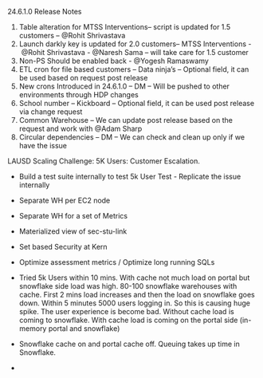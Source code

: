 24.6.1.0 Release Notes 
1. Table alteration for MTSS Interventions– script is updated for 1.5 customers – @Rohit Shrivastava
2. Launch darkly key is updated for 2.0 customers– MTSS Interventions - @Rohit Shrivastava - @Naresh Sama – will take care for 1.5 customer
3. Non-PS Should be enabled back - @Yogesh Ramaswamy
4. ETL cron for file based customers – Data ninja’s – Optional field, it can be used based on request post release
5. New crons Introduced in 24.6.1.0 – DM – Will be pushed to other environments through HDP changes
6. School number – Kickboard – Optional field, it can be used post release via change request
7. Common Warehouse – We can update post release based on the request and work with @Adam Sharp
8. Circular dependencies – DM – We can check and clean up only if we have the issue

LAUSD Scaling Challenge: 5K Users: Customer Escalation. 
- Build a test suite internally to test 5k User Test - Replicate the issue internally 
- Separate WH per EC2 node 
- Separate WH for a set of Metrics 
- Materialized view of sec-stu-link 
- Set based Security at Kern 
- Optimize assessment metrics / Optimize long running SQLs 

- Tried 5k Users within 10 mins. With cache not much load on portal but snowflake side load was high. 80-100 snowflake warehouses with cache. First 2 mins load increases and then the load on snowflake goes down. Within 5 minutes 5000 users logging in. So this is causing huge spike. The user experience is become bad. Without cache load is coming to snowflake. With cache load is coming on the portal side (in-memory portal and snowflake)
- Snowflake cache on and portal cache off. Queuing takes up time in Snowflake. 
- 